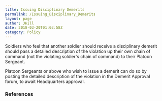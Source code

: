 ```yaml
---
title: Issuing Disciplinary Demerits
permalink: /Issuing_Disciplinary_Demerits
layout: page
author: JHill
date: 2018-03-20T01:03:58Z
category: Policy
---
```

Soldiers who feel that another soldier should receive a disciplinary
demerit should pass a detailed description of the violation up their own
chain of command (not the violating soldier's chain of command) to their
Platoon Sergeant.

Platoon Sergeants or above who wish to issue a demerit can do so by
posting the detailed description of the violation in the Demerit
Approval forum, to await Headquarters approval.

### References

